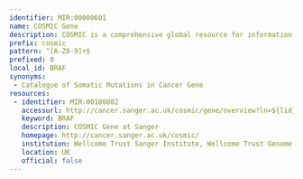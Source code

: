```yaml
---
identifier: MIR:00000601
name: COSMIC Gene
description: COSMIC is a comprehensive global resource for information on somatic mutations in human cancer, combining curation of the scientific literature with tumor resequencing data from the Cancer Genome Project at the Sanger Institute, U.K. This collection references genes.
prefix: cosmic
pattern: ^[A-Z0-9]+$
prefixed: 0
local_id: BRAF
synonyms:
 - Catalogue of Somatic Mutations in Cancer Gene
resources:
 - identifier: MIR:00100802
   accessurl: http://cancer.sanger.ac.uk/cosmic/gene/overview?ln=${lid}
   keyword: BRAF
   description: COSMIC Gene at Sanger
   homepage: http://cancer.sanger.ac.uk/cosmic/
   institution: Wellcome Trust Sanger Institute, Wellcome Trust Genome Campus, Hinxton, Cambridge
   location: UK
   official: false
---
```

